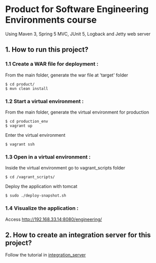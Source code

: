 # Product for Software Engineering Environments course
Using Maven 3, Spring 5 MVC, JUnit 5, Logback and Jetty web server


## 1. How to run this project?

### 1.1 Create a WAR file for deployment :

From the main folder, generate the war file at 'target' folder
```
$ cd product/
$ mvn clean install
```

### 1.2 Start a virtual environment :
From the main folder, generate the virtual environment for production
```
$ cd production_env
$ vagrant up
```

Enter the virtual environment
```
$ vagrant ssh

```

### 1.3 Open in a virtual environment :
Inside the virtual environment go to vagrant_scripts folder
```
$ cd /vagrant_scripts/

```

Deploy the application with tomcat
```
$ sudo ./deploy-snapshot.sh

```

### 1.4 Visualize the application :
Access http://192.168.33.14:8080/engineering/

## 2. How to create an integration server for this project?

Follow the tutorial in [integration_server](https://github.com/vinicechin/engineering-product/tree/master/integration_server)

